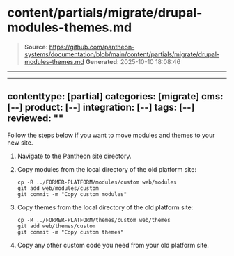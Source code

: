 # content/partials/migrate/drupal-modules-themes.md

> **Source**: https://github.com/pantheon-systems/documentation/blob/main/content/partials/migrate/drupal-modules-themes.md
> **Generated**: 2025-10-10 18:08:46

---

---
contenttype: [partial]
categories: [migrate]
cms: [--]
product: [--]
integration: [--]
tags: [--]
reviewed: ""
---

Follow the steps below if you want to move modules and themes to your new site.

1. Navigate to the Pantheon site directory.

1. Copy modules from the local directory of the old platform site:

    ```bash{promptUser: user}
    cp -R ../FORMER-PLATFORM/modules/custom web/modules
    git add web/modules/custom
    git commit -m "Copy custom modules"
    ```

1. Copy themes from the local directory of the old platform site:

    ```bash{promptUser:user}
    cp -R ../FORMER-PLATFORM/themes/custom web/themes
    git add web/themes/custom
    git commit -m "Copy custom themes"
    ```

1. Copy any other custom code you need from your old platform site.
